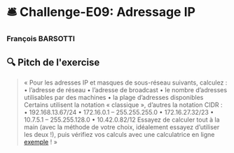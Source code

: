 # :bellhop_bell: Challenge-E09: Adressage IP
### François BARSOTTI
## :mag: Pitch de l'exercise
> « Pour les adresses IP et masques de sous-réseau suivants, calculez :
•	l’adresse de réseau
•	l’adresse de broadcast
•	le nombre d’adresses utilisables par des machines
•	la plage d’adresses disponibles
Certains utilisent la notation « classique », d’autres la notation CIDR :
•	192.168.13.67/24
•	172.16.0.1 – 255.255.255.0
•	172.16.27.32/23
•	10.7.5.1 – 255.255.128.0
•	10.42.0.82/12
Essayez de calculer tout à la main (avec la méthode de votre choix, idéalement essayez d’utiliser les deux !), puis vérifiez vos calculs avec une calculatrice en ligne [exemple](https://www.subnet-calculator.com/cidr.php) ! »
> #
> 

